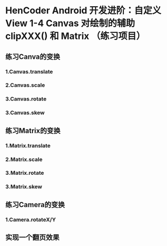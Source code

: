 # HenCoder Android 开发进阶：自定义 View 1-4 Canvas 对绘制的辅助 clipXXX() 和 Matrix （练习项目）
## 练习Canva的变换
### 1.Canvas.translate
### 2.Canvas.scale
### 3.Canvas.rotate
### 3.Canvas.skew

## 练习Matrix的变换
### 1.Matrix.translate
### 2.Matrix.scale
### 3.Matrix.rotate
### 3.Matrix.skew


## 练习Camera的变换
### 1.Camera.rotateX/Y

## 实现一个翻页效果
